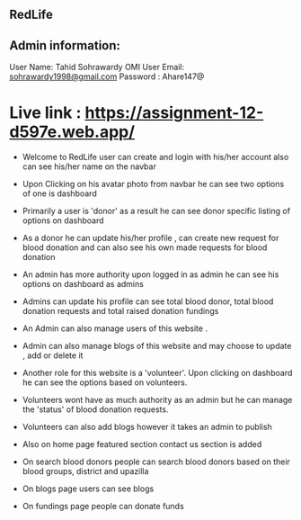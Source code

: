 ## RedLife

## Admin information:

User Name: Tahid Sohrawardy OMI
User Email: sohrawardy1998@gmail.com
Password : Ahare147@

# Live link : https://assignment-12-d597e.web.app/

- Welcome to RedLife user can create and login with his/her account also can see his/her name on the navbar

- Upon Clicking on his avatar photo from navbar he can see two options of one is dashboard

- Primarily a user is 'donor' as a result he can see donor specific listing of options on dashboard

- As a donor he can update his/her profile , can create new request for blood donation and can also see his own made requests for blood donation

- An admin has more authority upon logged in as admin he can see his options on dashboard as admins

- Admins can update his profile can see total blood donor, total blood donation requests and total raised donation fundings

- An Admin can also manage users of this website .

- Admin can also manage blogs of this website and may choose to update , add or delete it

- Another role for this website is a 'volunteer'. Upon clicking on dashboard he can see the options based on volunteers.

- Volunteers wont have as much authority as an admin but he can manage the 'status' of blood donation requests.

- Volunteers can also add blogs however it takes an admin to publish

- Also on home page featured section contact us section is added

- On search blood donors people can search blood donors based on their blood groups, district and upazilla

- On blogs page users can see blogs

- On fundings page people can donate funds
